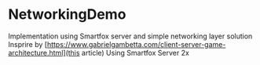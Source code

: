 # NetworkingDemo
Implementation using Smartfox server and simple networking layer solution
Insprire by [https://www.gabrielgambetta.com/client-server-game-architecture.html](this article)
Using Smartfox Server 2x
